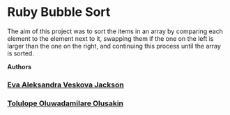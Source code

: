 # Ruby Bubble Sort

The aim of this project was to sort the items in an array by comparing each element to the element next to it, swapping them if the one on the left is larger than the one on the right, and continuing this process until the array is sorted.

**Authors**

### [Eva Aleksandra Veskova Jackson](https://github.com/evaveskova/)
### [Tolulope Oluwadamilare Olusakin](https://github.com/Oluwadamilareolusakin)
